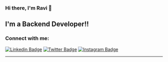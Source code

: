 ### Hi there, I'm Ravi 👋


## I'm a Backend Developer!!


### Connect with me:

[![Linkedin Badge](https://img.shields.io/badge/-LinkedIn-0e76a8?style=flat-square&logo=Linkedin&logoColor=white)](https://www.linkedin.com/in/ravi-kale-394801182/)
[![Twitter Badge](https://img.shields.io/badge/-Twitter-00acee?style=flat-square&logo=Twitter&logoColor=white)](https://twitter.com/ravikale__)
[![Instagram Badge](https://img.shields.io/badge/-Instagram-e4405f?style=flat-square&logo=Instagram&logoColor=white)](https://www.instagram.com/ravikale__/)

---



